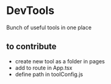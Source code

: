 # DevTools 

Bunch of useful tools in one place


## to contribute
- create new tool as a folder in pages
- add to route in App.tsx
- define path in toolConfig.js
